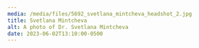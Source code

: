```yaml
---
media: /media/files/5692_svetlana_mintcheva_headshot_2.jpg
title: Svetlana Mintcheva
alt: A photo of Dr. Svetlana Mintcheva
date: 2023-06-02T13:10:00-0500
---
```

